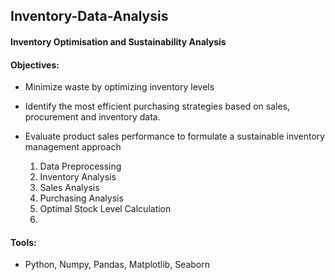 ##  Inventory-Data-Analysis

#### Inventory Optimisation and Sustainability Analysis
#### Objectives:
   - Minimize waste by optimizing inventory levels
   - Identify the most efficient purchasing strategies based on sales, procurement and inventory data.
   - Evaluate product sales performance to formulate a sustainable inventory management approach

       1. Data Preprocessing
       2. Inventory Analysis
       3. Sales Analysis
       4. Purchasing Analysis
       5. Optimal Stock Level Calculation
       6. 
#### Tools:
   - Python, Numpy, Pandas, Matplotlib, Seaborn
    

